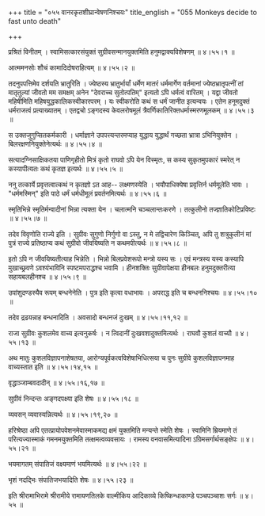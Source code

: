 +++
title = "०५५ वानरकृतशीघ्रान्वेषणनिश्चयः"
title_english = "055 Monkeys decide to fast unto death"

+++


प्रश्रितं विनीतम् । स्वामिसत्कारसंयुक्तं सुग्रीवसन्मानयुक्तमिति
हनुमद्वाक्यविशेषणम्  ॥  ४।५५।१  ॥   

  

आत्ममनसोः शौचं कामादिदोषराहित्यम्  ॥  ४।५५।२  ॥   

  

तदनुपपत्तिमेव दर्शयति भ्रातुरिति । ज्येष्ठस्य भ्रातुर्भार्यां धर्मेण
मातरं धर्ममार्गेण वर्तमानां ज्येष्ठभ्रातृपत्नीं तां मातृतुल्यां जीवतो मम
समक्षम् अनेन "देवराच्च सुतोत्पतिम्" इत्यतो ऽपि धर्मत्वं वारितम् । यद्वा
जीवतो महिषीमिति महिषयुद्धकालिकस्वीकारपरम् । यः स्वीकरोति कथं स धर्मं
जानीत इत्यन्वयः । एतेन हनूमदुक्तं धर्मराजत्वं प्रत्याख्यातम् । एतद्वचो
ऽङ्गदस्य केवलरोषमूलं त्रैवर्णिकातिरिक्तधर्मास्मरणमूलकम्  ॥  ४।५५।३  ॥   

  

स उक्तजुगुप्सितकर्मकारी । धर्माज्ञाने उपपत्त्यन्तरमप्याह युद्धाय
युद्धार्थं गच्छता भ्रात्रा ऽभिनियुक्तेन । बिलरक्षणनियुक्तेनेत्यर्थः  ॥ 
४।५५।४  ॥   

  

सत्यादग्निसाक्षिकतया पाणिगृहीतो मित्रं कृतो राघवो ऽपि येन विस्मृतः, स
कस्य सुकृतमुपकारं स्मरेत् न कस्यापीत्यतः कथं कृतज्ञ इत्यर्थः  ॥  ४।५५।५
 ॥   

  

ननु तत्कार्ये प्रवृत्तत्वात्कथं न कृतज्ञो ऽत आह-- लक्ष्मणस्येति ।
भयौपाधिक्येषा प्रवृत्तिर्न धर्ममूलेति भावः । "धर्ममस्मिन्" इति पाठे
धर्मं धर्मधीमूलं प्रवर्तनमित्यर्थः  ॥  ४।५५।६  ॥   

  

स्मृतिभिन्ने स्मृतिर्मन्वादीनां भिन्ना त्यक्ता येन । चलात्मनि
चञ्चलान्तःकरणे । तत्कुलीनो तज्ज्ञातिकोटिप्रविष्टः  ॥  ४।५५।७  ॥   

  

तदेव विवृणोति राज्ये इति । सुग्रीवः सुगुणो निर्गुणो वा ऽस्तु, न मे
तद्विचारेण किञ्चित्, अपि तु शत्रुकुलीनं मां पुत्रं राज्ये प्रतिष्ठाप्य
कथं सुग्रीवो जीवयिष्यति न कथमपीत्यर्थः  ॥  ४।५५।८  ॥   

  

इतो ऽपि न जीवयिष्यतीत्याह भिन्नेति । भिन्नो बिलप्रवेशरूपो मन्त्रो यस्य
सः । एवं मन्त्रस्य यस्य कस्यापि मुखाच्छ्रवणे ऽवश्यंभाविनि
स्पष्टमपराद्धश्च भवामि । हीनशक्तिः सुग्रीवापेक्षया हीनबलः
हनुमदुक्तरीत्या सहायबलहीनश्च  ॥  ४।५५।९  ॥   

  

उपांशुदण्डस्यैव रूपम् बन्धनेनेति । पुत्र इति कृत्वा वधाभावः । अपराद्ध
इति च बन्धननिश्चयः  ॥  ४।५५।१०  ॥   

  

तदेव द्रढयन्नाह बन्धनादिति । अवसादो बन्धनजं दुःखम्  ॥  ४।५५।११,१२  ॥   

  

राजा सुग्रीवः कुशलमेव वाच्य इत्यनुकर्षः । न त्विदानीं
दुःखवशादुक्तमित्यर्थः । राघवौ कुशलं वाच्यौ  ॥  ४।५५।१३  ॥   

  

अथ मातुः कुशलविज्ञापनाशेषतया, आरोग्यपूर्वकत्वविशेषाभिधित्सया च पुनः
सुग्रीवे कुशलविज्ञापनमाह वाच्यस्तात इति  ॥  ४।५५।१४,१५  ॥   

  

वृद्धाञ्जाम्बवदादीन्  ॥  ४।५५।१६,१७  ॥   

  

सुग्रीवं निन्दन्तः अङ्गदपक्ष्या इति शेषः  ॥  ४।५५।१८  ॥   

  

व्यवसन् व्यवास्यन्नित्यर्थः  ॥  ४।५५।१९,२०  ॥   

  

हरिश्रेष्ठा अपि एतत्प्रायोपवेशनमेवास्माकमद्य क्षमं युक्तमिति मन्यन्ते
स्मेति शेषः । स्वामिनि म्रियमाणे तं परित्यज्यास्माकं गमनमयुक्तमिति
तत्क्षमत्वव्यवसायः । रामस्य वनवासमित्यादिना ऽग्रिमसर्गार्थसङ्क्षेपः  ॥ 
४।५५।२१  ॥   

  

भयमागतम् संपातिजं वक्ष्यमाणं भयमित्यर्थः  ॥  ४।५५।२२  ॥   

  

भृशं नदद्भिः संपातिजभयादिति शेषः  ॥  ४।५५।२३  ॥   

  

इति श्रीरामाभिरामे श्रीरामीये रामायणतिलके वाल्मीकिय आदिकाव्ये
किष्किन्धाकाण्डे पञ्चपञ्चाशः सर्गः  ॥  ४।५५  ॥   

  


